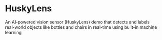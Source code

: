 # HuskyLens
An AI-powered vision sensor (HuskyLens) demo that detects and labels real-world objects like bottles and chairs in real-time using built-in machine learning
